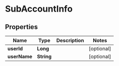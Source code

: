 

# SubAccountInfo


## Properties

Name | Type | Description | Notes
------------ | ------------- | ------------- | -------------
**userId** | **Long** |  |  [optional]
**userName** | **String** |  |  [optional]



